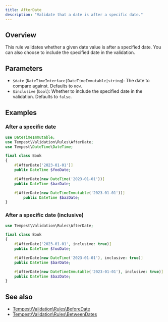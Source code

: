 ```yaml
---
title: AfterDate
description: "Validate that a date is after a specific date."
---
```


## Overview

This rule validates whether a given date value is after a specified date. You can also choose to include the specified date in the validation.

## Parameters

- `$date` (`DateTimeInterface|DateTimeImmutable|string`): The date to compare against. Defaults to `now`.
- `$inclusive` (`bool`): Whether to include the specified date in the validation. Defaults to `false`.

## Examples

### After a specific date

```php
use DateTimeImmutable;
use Tempest\Validation\Rules\AfterDate;
use Tempest\DateTime\DateTime;

final class Book
{
    #[AfterDate('2023-01-01')]
    public DateTime $fooDate;

    #[AfterDate(new DateTime('2023-01-01'))]
    public DateTime $barDate;

    #[AfterDate(new DateTimeImmutable('2023-01-01'))]
        public DateTime $bazDate;
}
```

### After a specific date (inclusive)

```php
use Tempest\Validation\Rules\AfterDate;

final class Book
{
    #[AfterDate('2023-01-01', inclusive: true)]
    public DateTime $fooDate;

    #[AfterDate(new DateTime('2023-01-01'), inclusive: true)]
    public DateTime $barDate;

    #[AfterDate(new DateTimeImmutable('2023-01-01'), inclusive: true)]
    public DateTime $bazDate;
}
```

## See also

- [Tempest\Validation\Rules\BeforeDate](06-before-date.md)
- [Tempest\Validation\Rules\BetweenDates](08-between-dates.md)
